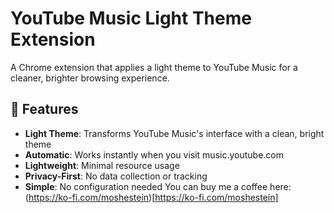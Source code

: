 # YouTube Music Light Theme Extension

A Chrome extension that applies a light theme to YouTube Music for a cleaner, brighter browsing experience.

## 🌟 Features

- **Light Theme**: Transforms YouTube Music's interface with a clean, bright theme
- **Automatic**: Works instantly when you visit music.youtube.com
- **Lightweight**: Minimal resource usage
- **Privacy-First**: No data collection or tracking
- **Simple**: No configuration needed
You can buy me a coffee here: (https://ko-fi.com/moshestein)[https://ko-fi.com/moshestein]
